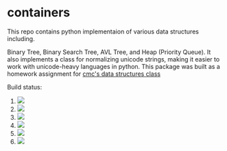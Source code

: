 # containers

This repo contains python implementaion of various data structures including.

Binary Tree, Binary Search Tree, AVL Tree, and Heap (Priority Queue).
It also implements a class for normalizing unicode strings,
making it easier to work with unicode-heavy languages in python.
This package was built as a homework assignment for [cmc's data structures class](https://github.com/mikeizbicki/cmc-csci046)

Build status:
1. [![](https://github.com/n8stringham/containers-ds/workflows/tests-fibonacci/badge.svg)](https://github.com/n8stringham/containers-ds/actions?query=workflow%3Atests-fibonacci)
2. [![](https://github.com/n8stringham/containers-ds/workflows/tests-range/badge.svg)](https://github.com/n8stringham/containers-ds/actions?query=workflow%3Atests-range)
3. [![](https://github.com/n8stringham/containers-ds/workflows/tests-BST/badge.svg)](https://github.com/n8stringham/containers-ds/actions?query=workflow%3Atests-BST)
4. [![](https://github.com/n8stringham/containers-ds/workflows/tests-BinaryTree/badge.svg)](https://github.com/n8stringham/containers-ds/actions?query=workflow%3Atests-BinaryTree)
5. [![](https://github.com/n8stringham/containers-ds/workflows/tests-AVLTree/badge.svg)](https://github.com/n8stringham/containers-ds/actions?query=workflow%3Atests-AVLTree)
6. [![](https://github.com/n8stringham/containers-ds/workflows/tests-Heap/badge.svg)](https://github.com/n8stringham/containers-ds/actions?query=workflow%3Atests-Heap)
